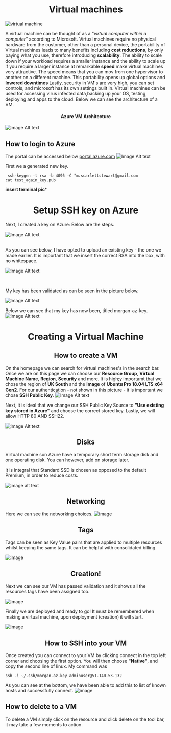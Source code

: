 

# <center>  Virtual machines <center>

![virtual machine](https://cdn-dynmedia-1.microsoft.com/is/image/microsoftcorp/what-is-a-virtual-machine_overview-img?resMode=sharp2&op_usm=1.5,0.65,15,0&wid=1280&hei=431&qlt=95)

A virtual machine can be thought of as a *"virtual computer within a computer"* according to Microsoft. Virtual machines require no physical hardware from the customer, other than a personal device, the portability of Virtual machines leads to many benefits including **cost reductions**, by only paying what you use, therefore introducing **scalability**. The ability to scale down if your workload requires a smaller instance and the ability to scale up if you require a larger instance at remarkable **speed** make virtual machines very attractive. The speed means that you can mov from one hypervisor to another on a different machine. This portability opens up global options and **lowered downtimes** Lastly, security in VM's are very high, you can set controls, and microsoft has its own settings built in. Virtual machines can be used for accessing virus infected data,backing up your OS, testing, deploying and apps to the cloud. Below we can see the architecture of a VM.

#### <center>  Azure VM Architecture <center/>

![image Alt text](../images/vm_complete.png)

## How to login to Azure
The portal can be accessed below
[portal.azure.com](aws.amazon.com/partners/success/nasa-image-library/)
![Image Alt text](../images/Microsoft_Azure.png)



First we a generated new key.
``` 
 ssh-keygen -t rsa -b 4096 -C "m.scarlettstewart@gmail.com
cat test_again_key.pub
``` 
**insert terminal pic***

# <center> Setup SSH key on Azure <center>
Next, I created a key on Azure: Below are the steps.

![Image Alt text](../images/Create_an_SSH_key.png)

<br>
As you can see below, I have opted to upload an existing key - the one we made earlier. It is important that we insert the correct RSA into the box, with no whitespace.
<br>

![Image Alt text](../images/home_ssh.png)

<br>

My key has been validated as can be seen in the picture below.

![Image Alt text](../images/validation_keys.png)

Below we can see that my key has now been, titled morgan-az-key.
![Image Alt text](../images/creation_keys.png)


# <center> Creating a Virtual Machine <center/>



## <center>How to create a VM <center/>

On the homepage we can search for virtual machines's in the search bar. Once we are on this page we can choose our **Resource Group**, **Virtual Machine Name**, **Region**, **Security** and more. It is high;y importamt that we chose the region of **UK South** and the **Image** of **Ubuntu Pro 18.04 LTS x64 Gen2**. For our authentication - not shown in this picture - it is important we chose **SSH Public Key**.
![Image Alt text](../images/beginning.png)

Next, it is ideal that we change our SSH Public Key Source to **"Use existing key stored in Azure"** and choose the correct stored key. Lastly, we will allow HTTP 80 AND SSH22.

![Image Alt text](../images/Azure%20now%20automatically%20generates%20an%20SSH%20key%20pair%20for%20you%20and%20allows%20you%20to.png)

## <center> Disks <center/>

Virtual machine son Azure have a temporary short term storage disk and one operating disk. You can however, add on storage later.

It is integral that Standard SSD is chosen as opposed to the default Premium, in order to reduce costs.

![image alt text](../images/disks.png)

## <center> Networking <center/>

Here we can see the networking choices.
![image](../images/%20_Virtual_machines.png)


## <center> Tags <center/>

Tags can be seen as Key Value pairs that are applied to multiple resources whilst keeping the same tags. It can be helpful with consolidated billing.

![image](../images/Home_Virtual_machines.png)

## <center> Creation! <center/>

Next we can see our VM has passed validation and it shows all the resources tags have been assigned too.

![image](../images/vm_valid.png)

Finally we are deployed and ready to go! It must be remembered when making a virtual machine, upon deployment (creation) it will start.

![image](../images/deployment_complete.png)

## <center> How to SSH into your VM <center/>

Once created you can connect to your VM by clicking connect in the top left corner and choosing the first option. You will then choose **"Native"**, and copy the second line of linux.
My command was 
``` 
ssh -i ~/.ssh/morgan-az-key adminuser@51.140.53.132
``` 
As you can see at the bottom, we have been able to add this to list of known hosts and successfully connect.
![image](../images/terminal.png)


## How to delete to a VM

To delete a VM simply click on the resource and click  delete on the tool bar, it may take a few moments to action. 




